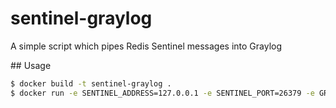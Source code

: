 # sentinel-graylog

A simple script which pipes Redis Sentinel messages into Graylog

## Usage

```bash
$ docker build -t sentinel-graylog .
$ docker run -e SENTINEL_ADDRESS=127.0.0.1 -e SENTINEL_PORT=26379 -e GRAYLOG_ADDRESS=10.0.0.1 sentinel-graylog
```
